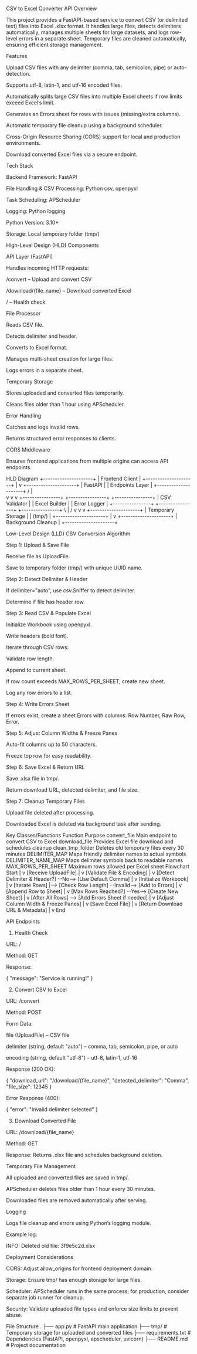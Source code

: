 CSV to Excel Converter API
Overview

This project provides a FastAPI-based service to convert CSV (or delimited text) files into Excel .xlsx format. It handles large files, detects delimiters automatically, manages multiple sheets for large datasets, and logs row-level errors in a separate sheet. Temporary files are cleaned automatically, ensuring efficient storage management.

Features

Upload CSV files with any delimiter (comma, tab, semicolon, pipe) or auto-detection.

Supports utf-8, latin-1, and utf-16 encoded files.

Automatically splits large CSV files into multiple Excel sheets if row limits exceed Excel’s limit.

Generates an Errors sheet for rows with issues (missing/extra columns).

Automatic temporary file cleanup using a background scheduler.

Cross-Origin Resource Sharing (CORS) support for local and production environments.

Download converted Excel files via a secure endpoint.

Tech Stack

Backend Framework: FastAPI

File Handling & CSV Processing: Python csv, openpyxl

Task Scheduling: APScheduler

Logging: Python logging

Python Version: 3.10+

Storage: Local temporary folder (tmp/)

High-Level Design (HLD)
Components

API Layer (FastAPI)

Handles incoming HTTP requests:

/convert – Upload and convert CSV

/download/{file_name} – Download converted Excel

/ – Health check

File Processor

Reads CSV file.

Detects delimiter and header.

Converts to Excel format.

Manages multi-sheet creation for large files.

Logs errors in a separate sheet.

Temporary Storage

Stores uploaded and converted files temporarily.

Cleans files older than 1 hour using APScheduler.

Error Handling

Catches and logs invalid rows.

Returns structured error responses to clients.

CORS Middleware

Ensures frontend applications from multiple origins can access API endpoints.

HLD Diagram
            +---------------------+
            |  Frontend Client    |
            +---------------------+
                      |
                      v
            +---------------------+
            |      FastAPI        |
            |   Endpoints Layer   |
            +---------------------+
           /          |           \
          v           v            v
 +----------------+ +----------------+ +----------------+
 | CSV Validator  | | Excel Builder  | | Error Logger   |
 +----------------+ +----------------+ +----------------+
           \          |           /
            v         v          v
            +---------------------+
            |   Temporary Storage  |
            |      (tmp/)         |
            +---------------------+
                      |
                      v
            +---------------------+
            | Background Cleanup  |
            +---------------------+

Low-Level Design (LLD)
CSV Conversion Algorithm

Step 1: Upload & Save File

Receive file as UploadFile.

Save to temporary folder (tmp/) with unique UUID name.

Step 2: Detect Delimiter & Header

If delimiter="auto", use csv.Sniffer to detect delimiter.

Determine if file has header row.

Step 3: Read CSV & Populate Excel

Initialize Workbook using openpyxl.

Write headers (bold font).

Iterate through CSV rows:

Validate row length.

Append to current sheet.

If row count exceeds MAX_ROWS_PER_SHEET, create new sheet.

Log any row errors to a list.

Step 4: Write Errors Sheet

If errors exist, create a sheet Errors with columns: Row Number, Raw Row, Error.

Step 5: Adjust Column Widths & Freeze Panes

Auto-fit columns up to 50 characters.

Freeze top row for easy readability.

Step 6: Save Excel & Return URL

Save .xlsx file in tmp/.

Return download URL, detected delimiter, and file size.

Step 7: Cleanup Temporary Files

Upload file deleted after processing.

Downloaded Excel is deleted via background task after sending.

Key Classes/Functions
Function	Purpose
convert_file	Main endpoint to convert CSV to Excel
download_file	Provides Excel file download and schedules cleanup
clean_tmp_folder	Deletes old temporary files every 30 minutes
DELIMITER_MAP	Maps friendly delimiter names to actual symbols
DELIMITER_NAME_MAP	Maps delimiter symbols back to readable names
MAX_ROWS_PER_SHEET	Maximum rows allowed per Excel sheet
Flowchart
Start
  |
  v
[Receive UploadFile]
  |
  v
[Validate File & Encoding]
  |
  v
[Detect Delimiter & Header?] --No--> [Use Default Comma]
  |
  v
[Initialize Workbook]
  |
  v
[Iterate Rows]
  |--> [Check Row Length] --Invalid--> [Add to Errors]
  |
  v
[Append Row to Sheet]
  |
  v
[Max Rows Reached?] --Yes--> [Create New Sheet]
  |
  v
[After All Rows] --> [Add Errors Sheet if needed]
  |
  v
[Adjust Column Width & Freeze Panes]
  |
  v
[Save Excel File]
  |
  v
[Return Download URL & Metadata]
  |
  v
End

API Endpoints
1. Health Check

URL: /

Method: GET

Response:

{
  "message": "Service is running!"
}

2. Convert CSV to Excel

URL: /convert

Method: POST

Form Data:

file (UploadFile) – CSV file

delimiter (string, default "auto") – comma, tab, semicolon, pipe, or auto

encoding (string, default "utf-8") – utf-8, latin-1, utf-16

Response (200 OK):

{
  "download_url": "/download/{file_name}",
  "detected_delimiter": "Comma",
  "file_size": 12345
}


Error Response (400):

{
  "error": "Invalid delimiter selected"
}

3. Download Converted File

URL: /download/{file_name}

Method: GET

Response: Returns .xlsx file and schedules background deletion.

Temporary File Management

All uploaded and converted files are saved in tmp/.

APScheduler deletes files older than 1 hour every 30 minutes.

Downloaded files are removed automatically after serving.

Logging

Logs file cleanup and errors using Python’s logging module.

Example log:

INFO: Deleted old file: 3f9e5c2d.xlsx

Deployment Considerations

CORS: Adjust allow_origins for frontend deployment domain.

Storage: Ensure tmp/ has enough storage for large files.

Scheduler: APScheduler runs in the same process; for production, consider separate job runner for cleanup.

Security: Validate uploaded file types and enforce size limits to prevent abuse.

File Structure
.
├── app.py                  # FastAPI main application
├── tmp/                     # Temporary storage for uploaded and converted files
├── requirements.txt        # Dependencies (FastAPI, openpyxl, apscheduler, uvicorn)
├── README.md               # Project documentation
